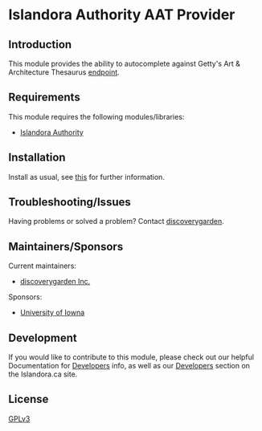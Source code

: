 # Islandora Authority AAT Provider

## Introduction

This module provides the ability to autocomplete against Getty's Art &
Architecture Thesaurus
[endpoint](http://www.getty.edu/research/tools/vocabularies/aat/).

## Requirements

This module requires the following modules/libraries:

* [Islandora Authority](https://github.com/discoverygarden/islandora_authority)

## Installation

Install as usual, see
[this](https://drupal.org/documentation/install/modules-themes/modules-7) for
further information.

## Troubleshooting/Issues

Having problems or solved a problem? Contact
[discoverygarden](http://support.discoverygarden.ca).

## Maintainers/Sponsors

Current maintainers:

* [discoverygarden Inc.](https://github.com/discoverygarden)

Sponsors:

* [University of Iowna](https://uiowa.edu/)

## Development

If you would like to contribute to this module, please check out our helpful
Documentation for
[Developers](https://github.com/Islandora/islandora/wiki#wiki-documentation-for-developers)
info, as well as our [Developers](http://islandora.ca/developers) section on the
Islandora.ca site.

## License

[GPLv3](http://www.gnu.org/licenses/gpl-3.0.txt)
